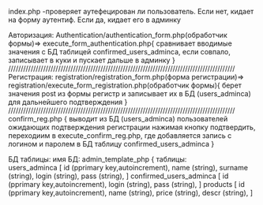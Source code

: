 index.php -проверяет аутефецирован ли пользователь. Если нет, кидает на форму аутентиф. Если да, кидает его в админку 

Авторизация:
Authentication/authentication_form.php(обработчик формы)=>
execute_form_authentication.php{
    сравнивает вводимые значения с БД таблицей confirmed_users_adminca,
    если совпало, записывает в куки и пускает дальше в админку
}
///////////////////////////////////////////////////////////////////////////////////////////
Регистрация:
registration/registration_form.php(форма регистрации)=>
registration/execute_form_registration.php(обработчик формы){
    берет значения post из формы регистр и записывает их в БД (users_adminca) для дальнейшего подтверждения
    }
///////////////////////////////////////////////////////////////////////////////////////////
confirm_reg.php {
    выводит из БД (users_adminca) пользователей ожидающих подтверждения регистрации
    нажимая кнопку подтвердить, переходиим в execute_confirm_reg.php,
    где добавляется запись с логином и паролем в БД таблицу confirmed_users_adminca
    }

БД таблицы:
    имя БД: admin_template_php {
        таблицы:        
        users_adminca [ id (pprimary key,autoincrement),
                        name (string),
                        surname (string),
                        login (string),
                        pass (string),
                        ]
        confirmed_users_adminca [ id (pprimary key,autoincrement),
                                  login (string),
                                  pass (string),
                                ]
        products [  id (pprimary key,autoincrement),
                    name (string),
                    price (string),
                    descr (string),
                    ]